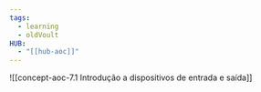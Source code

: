 ```yaml
---
tags:
  - learning
  - oldVoult
HUB:
  - "[[hub-aoc]]"
---
```

![[concept-aoc-7.1 Introdução a dispositivos de entrada e saída]]